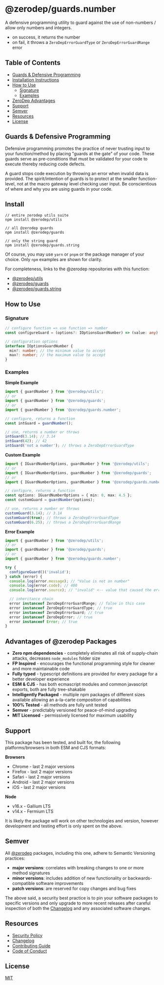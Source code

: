 # @zerodep/guards.number

A defensive programming utility to guard against the use of non-numbers / allow only numbers and integers.

- on success, it returns the number
- on fail, it throws a `ZeroDepErrorGuardType` or `ZeroDepErrorGuardRange` error

## Table of Contents

- [Guards & Defensive Programming](#guards--defensive-programming)
- [Installation Instructions](#install)
- [How to Use](#how-to-use)
  - [Signature](#signature)
  - [Examples](#examples)
- [ZeroDep Advantages](#advantages-of-zerodep-packages)
- [Support](#support)
- [Semver](#semver)
- [Resources](#resources)
- [License](#license)

## Guards & Defensive Programming

Defensive programming promotes the practice of never trusting input to your function/method by placing "guards at the gate" of your code. These guards serve as pre-conditions that must be validated for your code to execute thereby reducing code defects.

A guard stops code execution by throwing an error when invalid data is provided. The spirit/intention of guards is to protect at the smaller function-level, not at the macro gateway level checking user input. Be conscientious of where and why you are using guards in your code.

## Install

```
// entire zerodep utils suite
npm install @zerodep/utils

// all @zerodep guards
npm install @zerodep/guards

// only the string guard
npm install @zerodep/guards.string
```

Of course, you may use `yarn` or `pnpm` or the package manager of your choice. Only `npm` examples are shown for clarity.

For completeness, links to the @zerodep repositories with this function:

- [@zerodep/utils](https://github.com/cdepage/zerodep/packages/utils)
- [@zerodep/guards](https://github.com/cdepage/zerodep/packages/guards)
- [@zerodep/guards.string](https://github.com/cdepage/zerodep/packages/guards.string)

## How to Use

### Signature

```typescript
// configure function => use function => number
const configureGuard = (options?: IOptionsGuardNumber) => (value: any) => number;

// configuration options
interface IOptionsGuardNumber {
  min?: number; // the minimum value to accept
  max?: number; // the maximum value to accept
}
```

### Examples

**Simple Example**

```typescript
import { guardNumber } from '@zerodep/utils';
// or
import { guardNumber } from '@zerodep/guards';
// or
import { guardNumber } from '@zerodep/guards.number';

// configure, returns a function
const intGuard = guardNumber();

// use, returns a number or throws
intGuard(3.14); // 3.14
intGuard(42); // 42
intGuard('not a number'); // throws a ZeroDepErrorGuardType
```

**Custom Example**

```typescript
import { IGuardNumberOptions, guardNumber } from '@zerodep/utils';
// or
import { IGuardNumberOptions, guardNumber } from '@zerodep/guards';
// or
import { IGuardNumberOptions, guardNumber } from '@zerodep/guards.number';

// configure, returns a function
const options: IGuardNumberOptions = { min: 0, max: 4.5 };
const customGuard = guardNumber(options);

// use, returns a number or throws
customGuard(3.14); // 3.14
customGuard(true); // throws a ZeroDepErrorGuardType
customGuard(6.25); // throws a ZeroDepErrorGuardRange
```

**Error Example**

```typescript
import { guardNumber } from '@zerodep/utils';
// or
import { guardNumber } from '@zerodep/guards';
// or
import { guardNumber } from '@zerodep/guards.number';

try {
  configureGuard()('invalid');
} catch (error) {
  console.log(error.message); // "Value is not an number"
  console.log(error.code); // 400
  console.log(error.source); // "invalid" <-- value that caused the error

  // inheritance chain
  error instanceof ZeroDepErrorGuardRange; // false in this case
  error instanceof ZeroDepErrorGuardType; // true
  error instanceof ZeroDepErrorGuard; // true
  error instanceof ZeroDepError; // true
  error instanceof Error; // true
}
```

## Advantages of @zerodep Packages

- **Zero npm dependencies** - completely eliminates all risk of supply-chain attacks, decreases `node_modules` folder size
- **FP Inspired** - encourages the functional programming style for cleaner and more maintainable code
- **Fully typed** - typescript definitions are provided for every package for a better developer experience
- **ESM & CJS** - has both ecmascript modules and common javascript exports, both are fully tree-shakable
- **Intelligently Packaged** - multiple npm packages of different sizes available allowing an a-la-carte composition of capabilities
- **100% Tested** - all methods are fully unit tested
- **Semver** - predictably versioned for peace-of-mind upgrading
- **MIT Licensed** - permissively licensed for maximum usability

## Support

This package has been tested, and built for, the following platforms/browsers in both ESM and CJS formats:

**Browsers**

- Chrome - last 2 major versions
- Firefox - last 2 major versions
- Safari - last 2 major versions
- Android - last 2 major versions
- iOS - last 2 major versions

**Node**

- v16.x - Gallium LTS
- v14.x - Fermium LTS

It is likely the package will work on other technologies and version, however development and testing effort is only spent on the above.

## Semver

All [@zerodep](https://github.com/cdepage/zerodep) packages, including this one, adhere to Semantic Versioning practices:

- **major versions**: correlates with breaking changes to one or more method signatures
- **minor versions**: includes addition of new functionality or backwards-compatible software improvements
- **patch versions**: are reserved for copy changes and bug fixes

The above said, a security best practice is to pin your software packages to specific versions and only upgrade to more recent releases after careful inspection of both the [Changelog](https://github.com/cdepage/zerodep/blob/main/packages/guards.number/CHANGELOG.md) and any associated software changes.

## Resources

- [Security Policy](https://github.com/cdepage/zerodep/blob/main/SECURITY.md)
- [Changelog](https://github.com/cdepage/zerodep/blob/main/packages/guards.number/CHANGELOG.md)
- [Contributing Guide](https://github.com/cdepage/zerodep/blob/main/CONTRIBUTING.md)
- [Code of Conduct](https://github.com/cdepage/zerodep/blob/main/CODE_OF_CONDUCT.md)

## License

[MIT](https://github.com/cdepage/zerodep/blob/main/LICENSE)

